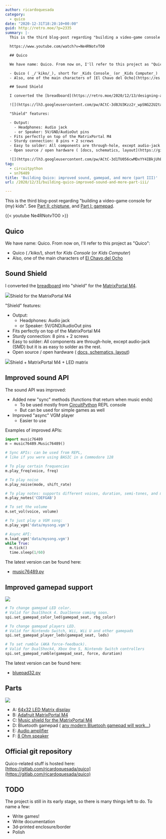 ```yaml
---
author: ricardoquesada
category:
  - quico
date: "2020-12-31T18:20:10+00:00"
guid: http://retro.moe/?p=2335
summary: |-
  This is the third blog-post regarding "building a video-game console for (my) kids". See [Part II: chiptune,](https://retro.moe/2020/12/13/designing-a-modern-retro-console-for-my-kids-adding-chiptune-music/) and [Part I: gamepad](https://retro.moe/2020/11/24/bluepad32-gamepad-support-for-esp32/).

  https://www.youtube.com/watch?v=Ne4RNotvTO0

  ## Quico

  We have name: Quico. From now on, I'll refer to this project as "Quico":

  - Quico ( _/ˈkiko/_), short for _Kids Console_ (or _Kids Computer_)
  - Also, one of the main characters of [El Chavo del Ocho](https://es.wikipedia.org/wiki/El_Chavo_del_8)

  ## Sound Shield

  I converted the [breadboard](https://retro.moe/2020/12/13/designing-a-modern-retro-console-for-my-kids-adding-chiptune-music/) into "shield" for the [MatrixPortal M4](https://learn.adafruit.com/adafruit-matrixportal-m4).

  ![](https://lh3.googleusercontent.com/pw/ACtC-3d8JU3Kzz2r_wpSNG22U2taDkWwqoxAV72PW8Z6FEA5HQqB6Bx3lFg0paf9F-F4xdNhFkXrngcvgbWlcq_hBVDT3Rhi8jgTY-20IZicE82JKaItYKpKWN7p1CgZvzQQFLQm_BkirXmkJyuTCwBT3HaHGQ=w1926-h1299-no)Shield for the MatrixPortal M4

  "Shield" features:

  - Output:
    - Headphones: Audio jack
    - or Speaker: 5V/GND/AudioOut pins
  - Fits perfectly on top of the MatrixPortal M4
  - Sturdy connection: 8 pins + 2 screws
  - Easy to solder: All components are through-hole, except audio-jack (SMD) but it is as easy to solder as the rest.
  - Open source / open hardware ( [docs, schematics, layout](https://gitlab.com/ricardoquesada/quico/-/blob/master/docs/shield_76489.md))

  ![](https://lh3.googleusercontent.com/pw/ACtC-3d1TU056cwMDxYY4IBkjUhEd28KIE88TKDuW2Hs8wluNMVKVfJmVq_R_5JAKY8i595GPtgTgMlUfbblmSIxG4L_-NhtDhNutWkcgKRPmB5UxGhhOtJaOE4dK-K_nlzxiYGtwFIZ71sYa-Z959tZKBOLCQ=w1732-h1299-no)Shield + MatrixPortal M4 + LED matrix
tag:
  - circuitpython
  - sn76489
title: 'Building Quico: improved sound, gamepad, and more (part III)'
url: /2020/12/31/building-quico-improved-sound-and-more-part-iii/

---
```

This is the third blog-post regarding "building a video-game console for (my) kids". See [Part II: chiptune,](/2020/12/13/designing-a-modern-retro-console-for-my-kids-adding-chiptune-music/) and [Part I: gamepad](/2020/11/24/bluepad32-gamepad-support-for-esp32/).

{{< youtube Ne4RNotvTO0 >}}

## Quico

We have name: Quico. From now on, I'll refer to this project as "Quico":

- Quico ( _/ˈkiko/_), short for _Kids Console_ (or _Kids Computer_)
- Also, one of the main characters of [El Chavo del Ocho](https://es.wikipedia.org/wiki/El_Chavo_del_8)

## Sound Shield

I converted the [breadboard](/2020/12/13/designing-a-modern-retro-console-for-my-kids-adding-chiptune-music/) into "shield" for the [MatrixPortal M4](https://learn.adafruit.com/adafruit-matrixportal-m4).

![](https://lh3.googleusercontent.com/pw/ACtC-3d8JU3Kzz2r_wpSNG22U2taDkWwqoxAV72PW8Z6FEA5HQqB6Bx3lFg0paf9F-F4xdNhFkXrngcvgbWlcq_hBVDT3Rhi8jgTY-20IZicE82JKaItYKpKWN7p1CgZvzQQFLQm_BkirXmkJyuTCwBT3HaHGQ=w1926-h1299-no)Shield for the MatrixPortal M4

"Shield" features:

- Output:
  - Headphones: Audio jack
  - or Speaker: 5V/GND/AudioOut pins
- Fits perfectly on top of the MatrixPortal M4
- Sturdy connection: 8 pins + 2 screws
- Easy to solder: All components are through-hole, except audio-jack (SMD) but it is as easy to solder as the rest.
- Open source / open hardware ( [docs, schematics, layout](https://gitlab.com/ricardoquesada/quico/-/blob/master/docs/shield_76489.md))

![](https://lh3.googleusercontent.com/pw/ACtC-3d1TU056cwMDxYY4IBkjUhEd28KIE88TKDuW2Hs8wluNMVKVfJmVq_R_5JAKY8i595GPtgTgMlUfbblmSIxG4L_-NhtDhNutWkcgKRPmB5UxGhhOtJaOE4dK-K_nlzxiYGtwFIZ71sYa-Z959tZKBOLCQ=w1732-h1299-no)Shield + MatrixPortal M4 + LED matrix

## Improved sound API

The sound API was improved:

- Added new "sync" methods (functions that return when music ends)
  - To be used mostly from [CircuitPython](https://circuitpython.org/) REPL console
  - But can be used for simple games as well
- Improved "async" VGM player
  - Easier to use

Examples of improved APIs:

```python
import music76489
m = music76489.Music76489()

# Sync APIs: can be used from REPL,
# like if you were using BASIC in a Commodore 128

# To play certain frequencies
m.play_freq(voice, freq)

# To play noise
m.play_noise(mode, shift_rate)

# To play notes: supports different voices, duration, semi-tones, and more.
m.play_notes('CDEFGAB')

# To set the volume
m.set_vol(voice, volume)

# To just play a VGM song:
m.play_vgm('data/mysong.vgm')

# Async API:
m.load_vgm('data/mysong.vgm')
while True:
  m.tick()
  time.sleep(1/60)
```

The latest version can be found here:

- [music76489.py](https://gitlab.com/ricardoquesada/quico/-/blob/master/src/music76489.py)

## Improved gamepad support

![](https://lh3.googleusercontent.com/pw/ACtC-3ehW50dw03lV8M7mpX9tQIHmt0ITR3g-H46fz3tIeTFVjOXCrBiCBIUiCtpLHnfcnyolnOYSAJeXMtp2iBBghtOm-Ahdd8NnHy6ZoK5kMG1JNKcxVga1_RhoIqEwLO0hNvjQQrCm-Y4xZ_7qMyh_98Kwg=w1732-h1299-no)

```python
# To change gamepad LED color.
# Valid for DualShock 4. DualSense coming soon.
spi.set_gamepad_color_led(gamepad_seat, rbg_color)

# To change gamepad players LED.
# Valid for Nintendo Switch, Wii, Wii U and other gamepads
spi.set_gamepad_player_leds(gamepad_seat, leds)

# To set rumble (AKA force-feedback).
# Valid for DualShock4, Xbox One S, Nintendo Switch controllers
spi.set_gamepad_rumble(gamepad_seat, force, duration)
```

The latest version can be found here:

- [bluepad32.py](https://gitlab.com/ricardoquesada/bluepad32/-/blob/master/tools/circuitpython/bluepad32.py)

## Parts

![](https://lh3.googleusercontent.com/pw/ACtC-3ehXagSfw4_d4GshrCSb8OsJ6Ro1M9sZjthuA3nbOVnnej1jXkUKSAJlqFnR6hUObkApTw2OYqwGvw48N9ADuytv7oV9raeanZThrELtKN9KlM8x9aqWIAx9hXA5ccIlSoBf64SOmdoVZz6TTVPbzTFew=w1856-h1299-no)

- A: [64x32 LED Matrix display](https://www.adafruit.com/product/2279)
- B: [Adafruit MatrixPortal M4](https://www.adafruit.com/product/4745)
- C: [Music shield for the MatrixPortal M4](https://gitlab.com/ricardoquesada/mpm4_sn76489)
- D: Bluetooth gamepad ( [any modern Bluetooh gamepad will work...](https://gitlab.com/ricardoquesada/bluepad32/-/blob/master/docs/supported_gamepads.md))
- E: [Audio amplifier](https://www.amazon.com/gp/product/B01FDD3FYQ/ref=ppx_yo_dt_b_asin_title_o05_s00?ie=UTF8&psc=1)
- F: [8 Ohm speaker](https://www.amazon.com/gp/product/B07YX9QLLN/ref=ppx_yo_dt_b_asin_title_o04_s00?ie=UTF8&psc=1)

## Official git repository

Quico-related stuff is hosted here: [https://gitlab.com/ricardoquesada/quico](https://gitlab.com/ricardoquesada/quico)

## TODO

The project is still in its early stage, so there is many things left to do. To name a few:

- Write games!
- Write documentation
- 3d-printed enclosure/border
- Polish
